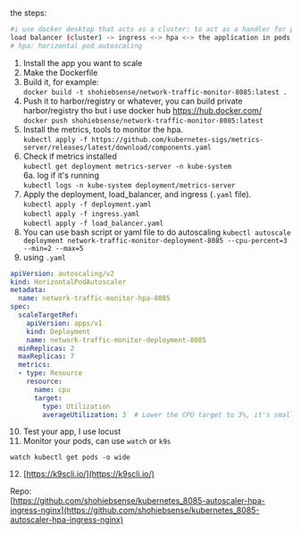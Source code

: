 the steps:

```bash
#i use docker desktop that acts as a cluster: to act as a handler for public domain of the app)
load balancer (cluster) -> ingress <-> hpa <-> the application in pods
# hpa: horizontal pod autoscaling
```

1. Install the app you want to scale
2. Make the Dockerfile
3. Build it, for example:  
`docker build -t shohiebsense/network-traffic-monitor-8085:latest .`
4. Push it to harbor/registry or whatever, you can build private harbor/registry tho but i use docker hub https://hub.docker.com/  
`docker push shohiebsense/network-traffic-monitor-8085:latest`
5. Install the metrics, tools to monitor the hpa.  
`kubectl apply -f https://github.com/kubernetes-sigs/metrics-server/releases/latest/download/components.yaml`
6. Check if metrics installed  
`kubectl get deployment metrics-server -n kube-system`  
6a. log if it's running  
`kubectl logs -n kube-system deployment/metrics-server`
8. Apply the deployment, load_balancer, and ingress (`.yaml` file).  
`kubectl apply -f deployment.yaml`  
`kubectl apply -f ingress.yaml`  
`kubectl apply -f load_balancer.yaml`  
9. You can use bash script or yaml file to do autoscaling
`kubectl autoscale deployment network-traffic-monitor-deployment-8085 --cpu-percent=3 --min=2 --max=5`
10. using `.yaml`  
```.yaml
apiVersion: autoscaling/v2
kind: HorizontalPodAutoscaler
metadata:
  name: network-traffic-monitor-hpa-8085
spec:
  scaleTargetRef:
    apiVersion: apps/v1
    kind: Deployment
    name: network-traffic-monitor-deployment-8085
  minReplicas: 2
  maxReplicas: 7
  metrics:
  - type: Resource
    resource:
      name: cpu
      target:
        type: Utilization
        averageUtilization: 3  # Lower the CPU target to 3%, it's small i know, to see the scaling by generating new pods in action
```
10. Test your app, I use locust
11. Monitor your pods, can use `watch` or `k9s`
```
watch kubectl get pods -o wide
```
12. [https://k9scli.io/](https://k9scli.io/)  


Repo:  
[https://github.com/shohiebsense/kubernetes_8085-autoscaler-hpa-ingress-nginx](https://github.com/shohiebsense/kubernetes_8085-autoscaler-hpa-ingress-nginx)


